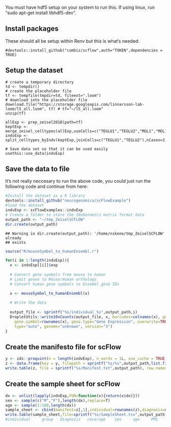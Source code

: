 You must have hdf5 setup on your system to run this. If using linux, run
“sudo apt-get install libhdf5-dev”.

Install packages
----------------

These should all be setup within Renv but this is what’s needed:


    #devtools::install_github("combiz/scflow",auth="TOKEN",dependencies = TRUE)

Setup the dataset
-----------------

    # create a temporary directory
    td <- tempdir()
    # create the placeholder file
    tf <- tempfile(tmpdir=td, fileext=".loom")
    # download into the placeholder file
    download.file("https://storage.googleapis.com/linnarsson-lab-loom/l5_all.loom", tf) # tf="~/l5_all.loom"
    unzip(tf)

    allExp <- prep_zeisel2018(path=tf)
    keptExp <- merge_zeisel_celltypes(allExp,useCells=c("TEGLU1","TEGLU2","MGL1","MOL1"))
    indvExp <- split_celltypes_byIndv(keptExp,joinCells=c("TEGLU1","TEGLU2"),nCases=3,jointName="Pyramidal")

    # Save data set so that it can be used easily
    usethis::use_data(indvExp)

Save the data to file
---------------------

It’s not really neccesary to run the above code, you could just run
the following code and continue from here:

``` r
#Install the dataset as a R library
devtools::install_github("neurogenomics/scFlowExample")
#load the dataset
indvExp <- scFlowExamples::indvExp
# Create a folder to store the 10xGenomics matrix format data
output_path <- "~/tmp_ZeiselSCFLOW"
dir.create(output_path)
```

    ## Warning in dir.create(output_path): '/home/nskene/tmp_ZeiselSCFLOW' already
    ## exists

``` r
source("R/mouseSymbol_to_humanEnsembl.r")

for(i in 1:length(indvExp)){
  x <- indvExp[[i]]$exp
  
  # Convert gene symbols from mouse to human
  # Limit genes to Mouse:Human orthologs
  # Convert human gene symbols to Ensembl gene IDs

  x <- mouseSymbol_to_humanEnsembl(x)
  
  # Write the data
  
  output_file <- sprintf("%s/individual_%s",output_path,i)
  DropletUtils::write10xCounts(output_file, x, barcodes=colnames(x), gene.id=rownames(x),
    gene.symbol=rownames(x), gene.type="Gene Expression", overwrite=TRUE, 
    type="auto", genome="unknown", version="3")
}
```

Create the manifesto file for scFlow
------------------------------------

``` r
y <- ids::proquint(n = length(indvExp), n_words = 1L, use_cache = TRUE, use_openssl = FALSE)
z <- data.frame(key = y, filepath = sprintf("%s/%s",output_path,list.files(output_path,pattern="individual")),stringsAsFactors = FALSE)
write.table(z, file = sprintf("%s/Manifest.txt",output_path), row.names = FALSE, col.names = TRUE, quote = FALSE, sep = "\t")
```

Create the sample sheet for scFlow
----------------------------------

``` r
dx <- unlist(lapply(indvExp,FUN=function(x){return(x$dx)}))
sex <- sample(c("M","F"),length(dx),replace=T)
age <- sample(1:100,length(dx))
sample_sheet <- cbind(manifest=z[,1],individual=rownames(z),diagnosis=dx,sex=sex)
write.table(sample_sheet,file=sprintf("%s/SampleSheet.tsv",output_path), row.names = FALSE, col.names = TRUE, quote = FALSE, sep = "\t")
#individual     group   diagnosis   coverage    sex     age     PMI     duration    capdate     prepdate    seqdate     MLS     RIN     manifest
```
